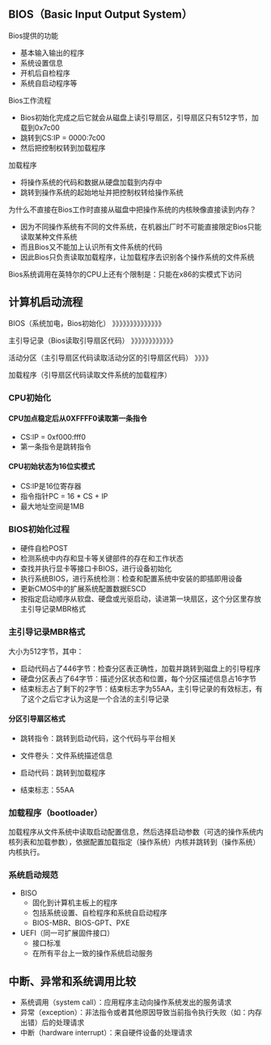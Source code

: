 ## BIOS（Basic Input Output System）

Bios提供的功能

- 基本输入输出的程序
- 系统设置信息
- 开机后自检程序
- 系统自启动程序等

Bios工作流程

- Bios初始化完成之后它就会从磁盘上读引导扇区，引导扇区只有512字节，加载到0x7c00
- 跳转到CS:IP = 0000:7c00
- 然后把控制权转到加载程序

加载程序

- 将操作系统的代码和数据从硬盘加载到内存中
- 跳转到操作系统的起始地址并把控制权转给操作系统

为什么不直接在Bios工作时直接从磁盘中把操作系统的内核映像直接读到内存？

- 因为不同操作系统有不同的文件系统，在机器出厂时不可能直接限定Bios只能读取某种文件系统
- 而且Bios又不能加上认识所有文件系统的代码
- 因此Bios只负责读取加载程序，让加载程序去识别各个操作系统的文件系统

Bios系统调用在英特尔的CPU上还有个限制是：只能在x86的实模式下访问



## 计算机启动流程

BIOS（系统加电，Bios初始化） 	》》》》》》》》》》》》》》

主引导记录（Bios读取引导扇区代码） 	》》》》》》》》》》》》

活动分区（主引导扇区代码读取活动分区的引导扇区代码） 》》》》

加载程序（引导扇区代码读取文件系统的加载程序） 



### CPU初始化

#### CPU加点稳定后从0XFFFF0读取第一条指令

- CS:IP = 0xf000:fff0
- 第一条指令是跳转指令

#### CPU初始状态为16位实模式

- CS:IP是16位寄存器
- 指令指针PC = 16 * CS + IP
- 最大地址空间是1MB

### BIOS初始化过程

- 硬件自检POST
- 检测系统中内存和显卡等关键部件的存在和工作状态
- 查找并执行显卡等接口卡BIOS，进行设备初始化
- 执行系统BIOS，进行系统检测：检查和配置系统中安装的即插即用设备
- 更新CMOS中的扩展系统配置数据ESCD
- 按指定启动顺序从软盘、硬盘或光驱启动，读进第一块扇区，这个分区里存放主引导记录MBR格式

### 主引导记录MBR格式

大小为512字节，其中：

- 启动代码占了446字节：检查分区表正确性，加载并跳转到磁盘上的引导程序
- 硬盘分区表占了64字节：描述分区状态和位置，每个分区描述信息占16字节
- 结束标志占了剩下的2字节：结束标志字为55AA，主引导记录的有效标志，有了这个之后它才认为这是一个合法的主引导记录

#### 分区引导扇区格式

- 跳转指令：跳转到启动代码，这个代码与平台相关

- 文件卷头：文件系统描述信息

- 启动代码：跳转到加载程序

- 结束标志：55AA

### 加载程序（bootloader）

加载程序从文件系统中读取启动配置信息，然后选择启动参数（可选的操作系统内核列表和加载参数），依据配置加载指定（操作系统）内核并跳转到（操作系统）内核执行。



### 系统启动规范

- BISO
  - 固化到计算机主板上的程序
  - 包括系统设置、自检程序和系统自启动程序
  - BIOS-MBR、BIOS-GPT、PXE
- UEFI（同一可扩展固件接口）
  - 接口标准
  - 在所有平台上一致的操作系统启动服务

## 中断、异常和系统调用比较

- 系统调用（system call）：应用程序主动向操作系统发出的服务请求
- 异常（exception）：非法指令或者其他原因导致当前指令执行失败（如：内存出错）后的处理请求
- 中断（hardware interrupt）：来自硬件设备的处理请求


